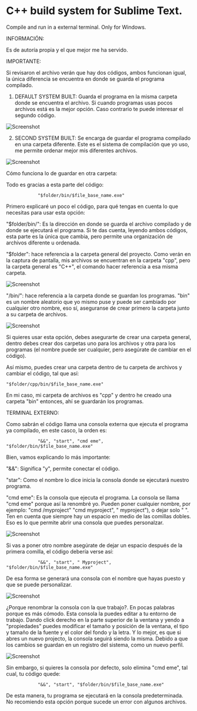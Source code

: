 # C++ build system for Sublime Text.

Compile and run in a external terminal. Only for Windows.

INFORMACIÓN:

Es de autoría propia y el que mejor me ha servido.

IMPORTANTE:

Si revisaron el archivo verán que hay dos códigos, ambos funcionan igual, la única diferencia se encuentra en donde se guarda el programa compilado.

1. DEFAULT SYSTEM BUILT:
Guarda el programa en la misma carpeta donde se encuentra el archivo. Si cuando programas usas pocos archivos está es la mejor opción. Caso contrario te puede interesar el segundo código.

![Screenshot](Screenshots/1.png)

2. SECOND SYSTEM BUILT:
Se encarga de guardar el programa compilado en una carpeta diferente. Este es el sistema de compilación que yo uso, me permite ordenar mejor mis diferentes archivos.

![Screenshot](Screenshots/2.png)

Cómo funciona lo de guardar en otra carpeta:

Todo es gracias a esta parte del código:

                "$folder/bin/$file_base_name.exe"
Primero explicaré un poco el código, para qué tengas en cuenta lo que necesitas para usar esta opción:

"$folder/bin/": Es la dirección en donde se guarda el archivo compilado y de donde se ejecutará el programa. Si te das cuenta, leyendo ambos códigos, esta parte es la única que cambia, pero permite una organización de archivos diferente u ordenada.

"$folder": hace referencia a la carpeta general del proyecto. Como verán en la captura de pantalla, mis archivos se encuentran en la carpeta "cpp", pero la carpeta general es "C++", el comando hacer referencia a esa misma carpeta.

![Screenshot](Screenshots/3.png)

"/bin/": hace referencia a la carpeta donde se guardan los programas. "bin" es un nombre aleatorio que yo mismo puse y puede ser cambiado por cualquier otro nombre, eso sí, aseguranse de crear primero la carpeta junto a su carpeta de archivos.

![Screenshot](Screenshots/4.png)

Si quieres usar esta opción, debes asegurarte de crear una carpeta general, dentro debes crear dos carpetas uno para los archivos y otra para los programas (el nombre puede ser cualquier, pero asegúrate de cambiar en el código).

Así mismo, puedes crear una carpeta dentro de tu carpeta de archivos y cambiar el código, tal que así:

    "$folder/cpp/bin/$file_base_name.exe"
    
En mi caso, mi carpeta de archivos es "cpp" y dentro he creado una carpeta "bin" entonces, ahí se guardarán los programas.


TERMINAL EXTERNO:

Como sabrán el código llama una consola externa que ejecuta el programa ya compilado, en este casco, la orden es:

                "&&", "start", "cmd eme", "$folder/bin/$file_base_name.exe"
Bien, vamos explicando lo más importante:

"&&": Significa "y", permite conectar el código.

"star": Como el nombre lo dice inicia la consola donde se ejecutará nuestro programa.

"cmd eme": Es la consola que ejecuta el programa. La consola se llama "cmd eme" porque así la renombré yo. Pueden poner cualquier nombre, por ejemplo: "cmd /myproject" "cmd myproject", " myproject"), o dejar solo " ". Ten en cuenta que siempre hay un espacio en medio de las comillas dobles. Eso es lo que permite abrir una consola que puedes personalzar. 

![Screenshot](Screenshots/5.png)

Si vas a poner otro nombre asegúrate de dejar un espacio después de la primera comilla, el código debería verse así:

                "&&", "start", " Myproject", "$folder/bin/$file_base_name.exe"
                
De esa forma se generará una consola con el nombre que hayas puesto y que se puede personalizar.

![Screenshot](Screenshots/6.png)

¿Porque renombrar la consola con la que trabajo?.
En pocas palabras porque es más cómodo. Esta consola la puedes editar a tu entorno de trabajo. 
Dando click derecho en la parte superior de la ventana y yendo a "propiedades" puedes modificar el tamaño y posición de la ventana, el tipo y tamaño de la fuente y el color del fondo y la letra. Y lo mejor, es que si abres un nuevo projecto, la consola seguirá siendo la misma. Debido a que los cambios se guardan en un registro del sistema, como un nuevo perfil.

![Screenshot](Screenshots/7.png)

Sin embargo, si quieres la consola por defecto, solo elimina "cmd eme", tal cual, tu código quede:

                "&&", "start", "$folder/bin/$file_base_name.exe"

De esta manera, tu programa se ejecutará en la consola predeterminada. No recomiendo esta opción porque sucede un error con algunos archivos.
